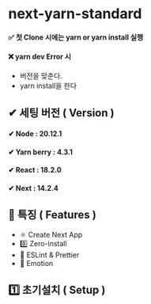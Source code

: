 # next-yarn-standard

#### ✅ 첫 Clone 시에는 yarn or yarn install 실행
#### ❌ yarn dev Error 시 
- 버전을 맞춘다.
- yarn install을 한다

## ✔ 세팅 버전 ( Version )

#### ✔ **Node** : 20.12.1

#### ✔ **Yarn berry** : 4.3.1

#### ✔ **React** : 18.2.0
#### ✔ **Next** : 14.2.4

## 📖 특징 ( Features )

- ⚛️ Create Next App
- 0️⃣ Zero-install
- 💢 ESLint & Prettier
- 🎨 Emotion

## 1️⃣ 초기설치 ( Setup )
